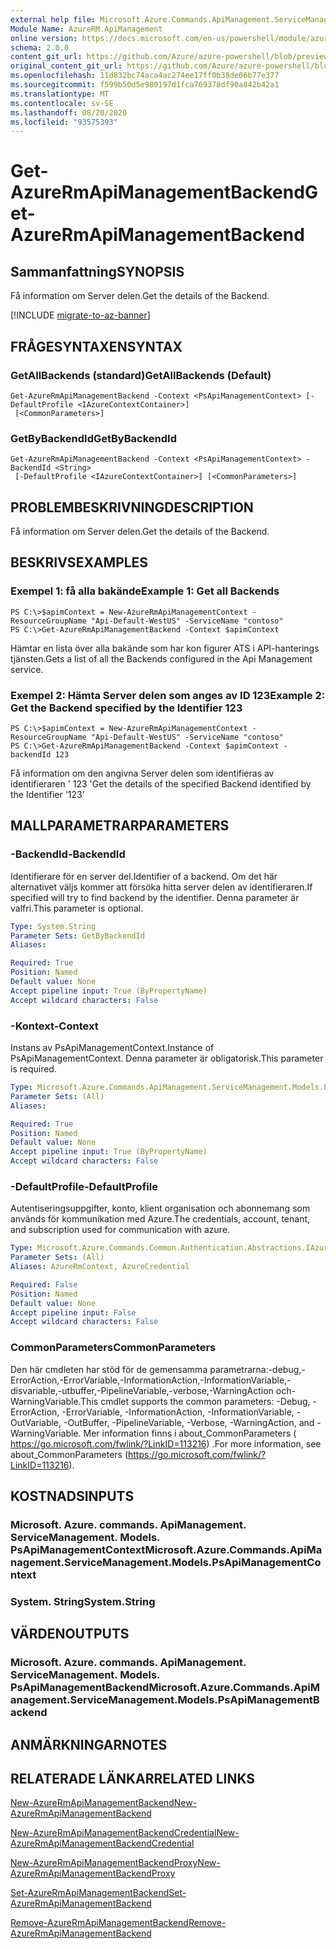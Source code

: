 ```yaml
---
external help file: Microsoft.Azure.Commands.ApiManagement.ServiceManagement.dll-Help.xml
Module Name: AzureRM.ApiManagement
online version: https://docs.microsoft.com/en-us/powershell/module/azurerm.apimanagement/get-azurermapimanagementbackend
schema: 2.0.0
content_git_url: https://github.com/Azure/azure-powershell/blob/preview/src/ResourceManager/ApiManagement/Commands.ApiManagement/help/Get-AzureRmApiManagementBackend.md
original_content_git_url: https://github.com/Azure/azure-powershell/blob/preview/src/ResourceManager/ApiManagement/Commands.ApiManagement/help/Get-AzureRmApiManagementBackend.md
ms.openlocfilehash: 11d832bc74aca4ac274ee17ff0b38de06b77e377
ms.sourcegitcommit: f599b50d5e980197d1fca769378df90a842b42a1
ms.translationtype: MT
ms.contentlocale: sv-SE
ms.lasthandoff: 08/20/2020
ms.locfileid: "93575393"
---
```

# <span data-ttu-id="df6f6-101">Get-AzureRmApiManagementBackend</span><span class="sxs-lookup"><span data-stu-id="df6f6-101">Get-AzureRmApiManagementBackend</span></span>

## <span data-ttu-id="df6f6-102">Sammanfattning</span><span class="sxs-lookup"><span data-stu-id="df6f6-102">SYNOPSIS</span></span>
<span data-ttu-id="df6f6-103">Få information om Server delen.</span><span class="sxs-lookup"><span data-stu-id="df6f6-103">Get the details of the Backend.</span></span>

[!INCLUDE [migrate-to-az-banner](../../includes/migrate-to-az-banner.md)]

## <span data-ttu-id="df6f6-104">FRÅGESYNTAXEN</span><span class="sxs-lookup"><span data-stu-id="df6f6-104">SYNTAX</span></span>

### <span data-ttu-id="df6f6-105">GetAllBackends (standard)</span><span class="sxs-lookup"><span data-stu-id="df6f6-105">GetAllBackends (Default)</span></span>
```
Get-AzureRmApiManagementBackend -Context <PsApiManagementContext> [-DefaultProfile <IAzureContextContainer>]
 [<CommonParameters>]
```

### <span data-ttu-id="df6f6-106">GetByBackendId</span><span class="sxs-lookup"><span data-stu-id="df6f6-106">GetByBackendId</span></span>
```
Get-AzureRmApiManagementBackend -Context <PsApiManagementContext> -BackendId <String>
 [-DefaultProfile <IAzureContextContainer>] [<CommonParameters>]
```

## <span data-ttu-id="df6f6-107">PROBLEMBESKRIVNING</span><span class="sxs-lookup"><span data-stu-id="df6f6-107">DESCRIPTION</span></span>
<span data-ttu-id="df6f6-108">Få information om Server delen.</span><span class="sxs-lookup"><span data-stu-id="df6f6-108">Get the details of the Backend.</span></span>

## <span data-ttu-id="df6f6-109">BESKRIVS</span><span class="sxs-lookup"><span data-stu-id="df6f6-109">EXAMPLES</span></span>

### <span data-ttu-id="df6f6-110">Exempel 1: få alla bakände</span><span class="sxs-lookup"><span data-stu-id="df6f6-110">Example 1: Get all Backends</span></span>
```
PS C:\>$apimContext = New-AzureRmApiManagementContext -ResourceGroupName "Api-Default-WestUS" -ServiceName "contoso"
PS C:\>Get-AzureRmApiManagementBackend -Context $apimContext
```

<span data-ttu-id="df6f6-111">Hämtar en lista över alla bakände som har kon figurer ATS i API-hanterings tjänsten.</span><span class="sxs-lookup"><span data-stu-id="df6f6-111">Gets a list of all the Backends configured in the Api Management service.</span></span>

### <span data-ttu-id="df6f6-112">Exempel 2: Hämta Server delen som anges av ID 123</span><span class="sxs-lookup"><span data-stu-id="df6f6-112">Example 2: Get the Backend specified by the Identifier 123</span></span>
```
PS C:\>$apimContext = New-AzureRmApiManagementContext -ResourceGroupName "Api-Default-WestUS" -ServiceName "contoso"
PS C:\>Get-AzureRmApiManagementBackend -Context $apimContext -backendId 123
```

<span data-ttu-id="df6f6-113">Få information om den angivna Server delen som identifieras av identifieraren ' 123 '</span><span class="sxs-lookup"><span data-stu-id="df6f6-113">Get the details of the specified Backend identified by the Identifier '123'</span></span>

## <span data-ttu-id="df6f6-114">MALLPARAMETRAR</span><span class="sxs-lookup"><span data-stu-id="df6f6-114">PARAMETERS</span></span>

### <span data-ttu-id="df6f6-115">-BackendId</span><span class="sxs-lookup"><span data-stu-id="df6f6-115">-BackendId</span></span>
<span data-ttu-id="df6f6-116">Identifierare för en server del.</span><span class="sxs-lookup"><span data-stu-id="df6f6-116">Identifier of a backend.</span></span>
<span data-ttu-id="df6f6-117">Om det här alternativet väljs kommer att försöka hitta server delen av identifieraren.</span><span class="sxs-lookup"><span data-stu-id="df6f6-117">If specified will try to find backend by the identifier.</span></span>
<span data-ttu-id="df6f6-118">Denna parameter är valfri.</span><span class="sxs-lookup"><span data-stu-id="df6f6-118">This parameter is optional.</span></span>

```yaml
Type: System.String
Parameter Sets: GetByBackendId
Aliases:

Required: True
Position: Named
Default value: None
Accept pipeline input: True (ByPropertyName)
Accept wildcard characters: False
```

### <span data-ttu-id="df6f6-119">-Kontext</span><span class="sxs-lookup"><span data-stu-id="df6f6-119">-Context</span></span>
<span data-ttu-id="df6f6-120">Instans av PsApiManagementContext.</span><span class="sxs-lookup"><span data-stu-id="df6f6-120">Instance of PsApiManagementContext.</span></span>
<span data-ttu-id="df6f6-121">Denna parameter är obligatorisk.</span><span class="sxs-lookup"><span data-stu-id="df6f6-121">This parameter is required.</span></span>

```yaml
Type: Microsoft.Azure.Commands.ApiManagement.ServiceManagement.Models.PsApiManagementContext
Parameter Sets: (All)
Aliases:

Required: True
Position: Named
Default value: None
Accept pipeline input: True (ByPropertyName)
Accept wildcard characters: False
```

### <span data-ttu-id="df6f6-122">-DefaultProfile</span><span class="sxs-lookup"><span data-stu-id="df6f6-122">-DefaultProfile</span></span>
<span data-ttu-id="df6f6-123">Autentiseringsuppgifter, konto, klient organisation och abonnemang som används för kommunikation med Azure.</span><span class="sxs-lookup"><span data-stu-id="df6f6-123">The credentials, account, tenant, and subscription used for communication with azure.</span></span>

```yaml
Type: Microsoft.Azure.Commands.Common.Authentication.Abstractions.IAzureContextContainer
Parameter Sets: (All)
Aliases: AzureRmContext, AzureCredential

Required: False
Position: Named
Default value: None
Accept pipeline input: False
Accept wildcard characters: False
```

### <span data-ttu-id="df6f6-124">CommonParameters</span><span class="sxs-lookup"><span data-stu-id="df6f6-124">CommonParameters</span></span>
<span data-ttu-id="df6f6-125">Den här cmdleten har stöd för de gemensamma parametrarna:-debug,-ErrorAction,-ErrorVariable,-InformationAction,-InformationVariable,-disvariable,-utbuffer,-PipelineVariable,-verbose,-WarningAction och-WarningVariable.</span><span class="sxs-lookup"><span data-stu-id="df6f6-125">This cmdlet supports the common parameters: -Debug, -ErrorAction, -ErrorVariable, -InformationAction, -InformationVariable, -OutVariable, -OutBuffer, -PipelineVariable, -Verbose, -WarningAction, and -WarningVariable.</span></span> <span data-ttu-id="df6f6-126">Mer information finns i about_CommonParameters ( https://go.microsoft.com/fwlink/?LinkID=113216) .</span><span class="sxs-lookup"><span data-stu-id="df6f6-126">For more information, see about_CommonParameters (https://go.microsoft.com/fwlink/?LinkID=113216).</span></span>

## <span data-ttu-id="df6f6-127">KOSTNADS</span><span class="sxs-lookup"><span data-stu-id="df6f6-127">INPUTS</span></span>

### <span data-ttu-id="df6f6-128">Microsoft. Azure. commands. ApiManagement. ServiceManagement. Models. PsApiManagementContext</span><span class="sxs-lookup"><span data-stu-id="df6f6-128">Microsoft.Azure.Commands.ApiManagement.ServiceManagement.Models.PsApiManagementContext</span></span>

### <span data-ttu-id="df6f6-129">System. String</span><span class="sxs-lookup"><span data-stu-id="df6f6-129">System.String</span></span>

## <span data-ttu-id="df6f6-130">VÄRDEN</span><span class="sxs-lookup"><span data-stu-id="df6f6-130">OUTPUTS</span></span>

### <span data-ttu-id="df6f6-131">Microsoft. Azure. commands. ApiManagement. ServiceManagement. Models. PsApiManagementBackend</span><span class="sxs-lookup"><span data-stu-id="df6f6-131">Microsoft.Azure.Commands.ApiManagement.ServiceManagement.Models.PsApiManagementBackend</span></span>

## <span data-ttu-id="df6f6-132">ANMÄRKNINGAR</span><span class="sxs-lookup"><span data-stu-id="df6f6-132">NOTES</span></span>

## <span data-ttu-id="df6f6-133">RELATERADE LÄNKAR</span><span class="sxs-lookup"><span data-stu-id="df6f6-133">RELATED LINKS</span></span>

[<span data-ttu-id="df6f6-134">New-AzureRmApiManagementBackend</span><span class="sxs-lookup"><span data-stu-id="df6f6-134">New-AzureRmApiManagementBackend</span></span>](./New-AzureRmApiManagementBackend.md)

[<span data-ttu-id="df6f6-135">New-AzureRmApiManagementBackendCredential</span><span class="sxs-lookup"><span data-stu-id="df6f6-135">New-AzureRmApiManagementBackendCredential</span></span>](./New-AzureRmApiManagementBackendCredential.md)

[<span data-ttu-id="df6f6-136">New-AzureRmApiManagementBackendProxy</span><span class="sxs-lookup"><span data-stu-id="df6f6-136">New-AzureRmApiManagementBackendProxy</span></span>](./New-AzureRmApiManagementBackendProxy.md)

[<span data-ttu-id="df6f6-137">Set-AzureRmApiManagementBackend</span><span class="sxs-lookup"><span data-stu-id="df6f6-137">Set-AzureRmApiManagementBackend</span></span>](./Set-AzureRmApiManagementBackend.md)

[<span data-ttu-id="df6f6-138">Remove-AzureRmApiManagementBackend</span><span class="sxs-lookup"><span data-stu-id="df6f6-138">Remove-AzureRmApiManagementBackend</span></span>](./Remove-AzureRmApiManagementBackend.md)
